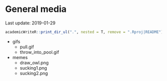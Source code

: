 
General media
=============

Last update: 2019-01-29

``` r
academicWriteR::print_dir_ul(".", nested = T, remove = ".Rproj|README")
```

-   gifs
    -   pull.gif
    -   throw\_into\_pool.gif
-   memes
    -   draw\_owl.png
    -   sucking1.png
    -   sucking2.png
